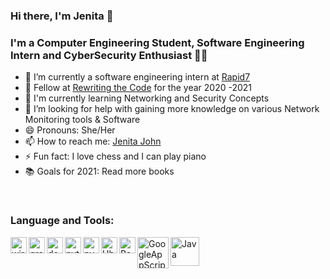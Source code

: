 ### Hi there, I'm Jenita 👋

<!--
**JenitaJohn6/JenitaJohn6** is a ✨ _special_ ✨ repository because its `README.md` (this file) appears on your GitHub profile. -->
### I'm a Computer Engineering Student, Software Engineering Intern and CyberSecurity Enthusiast 👩‍💻

- 📁 I’m currently a software engineering intern at [Rapid7]
- 🌱 Fellow at [Rewriting the Code] for the year 2020 -2021 
- 📖 I'm currently learning Networking and Security Concepts 
- 🤔 I’m looking for help with gaining more knowledge on various Network Monitoring tools & Software
- 😄 Pronouns: She/Her 
- 📫 How to reach me: [Jenita John]
- ⚡ Fun fact: I love chess and I can play piano 
- 📚 Goals for 2021: Read more books 

<br />

### Language and Tools:
<img align="left" alt="wireshark" width="26px" src="https://user-images.githubusercontent.com/55056316/97128965-17bd5180-1714-11eb-8597-c8e30a81a412.png" />
<img align="left" alt="graphQl" width="26px" src="https://user-images.githubusercontent.com/55056316/97129545-818a2b00-1715-11eb-847d-d87bb03a9208.png" />
<img align="left" alt="docker" width="26px" src="https://user-images.githubusercontent.com/55056316/97129586-9f579000-1715-11eb-9637-a9be54a83bea.png" />
<img align="left" alt="python" width="26px" src="https://user-images.githubusercontent.com/55056316/97129625-c1e9a900-1715-11eb-8b07-2efb0548084c.png" />
<img align="left" alt="pycharm" width="26px" src="https://user-images.githubusercontent.com/55056316/97129651-d3cb4c00-1715-11eb-95e7-189005ef8f40.png" />
<img align="left" alt="Ubuntu" width="26px" src="https://user-images.githubusercontent.com/55056316/97129729-05441780-1716-11eb-952a-245e91d2f684.png" />
<img align="left" alt="Bash" width="26px" src="https://user-images.githubusercontent.com/55056316/97129742-09703500-1716-11eb-9681-7371c0fcb3f0.png" />
<img align="left" alt="GoogleAppScript" width="50px" src="https://user-images.githubusercontent.com/55056316/97129884-59e79280-1716-11eb-9c99-1c171955adc3.png" />
<img align="left" alt="Java" width="46px" src="https://user-images.githubusercontent.com/55056316/97129942-7e436f00-1716-11eb-91d2-3cf0cf57a78f.png" />


[Rapid7]: https://www.rapid7.com/
[Rewriting the Code]: https://rewritingthecode.org/fellowship/
[Jenita John]: https://www.linkedin.com/in/jenitajohn/
